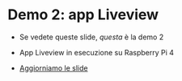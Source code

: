 # Demo 2: app Liveview 

* Se vedete queste slide, _questa_ è la demo 2

* App Liveview in esecuzione su Raspberry Pi 4

* [Aggiorniamo le slide](/slides)
